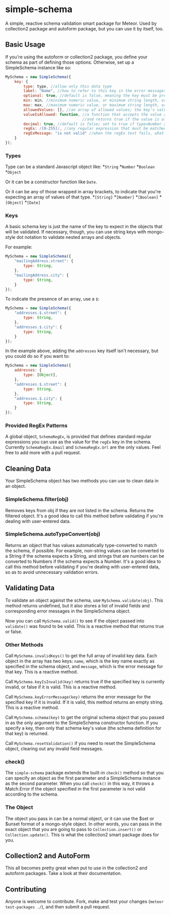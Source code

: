 simple-schema
=========================

A simple, reactive schema validation smart package for Meteor. Used by collection2 package and autoform package, but you can use it by itself, too.

## Basic Usage

If you're using the autoform or collection2 package, you define your schema as part of defining those options. Otherwise,
set up a SimpleSchema instance like so:

```js
MySchema = new SimpleSchema({
    key: {
        type: type, //allow only this data type
        label: "Name", //how to refer to this key in the error messages; default is the key name itself
        optional: true, //default is false, meaning the key must be present
        min: min, //minimum numeric value, or minimum string length, or minimum date, inclusive
        max: max, //maximum numeric value, or maximum string length, or maximum date, inclusive
        allowedValues: [], //an array of allowed values; the key's value must match one of these
        valueIsAllowed: function, //a function that accepts the value as its only argument
                                  //and returns true if the value is allowed
        decimal: true, //default is false; set to true if type=Number and you want to allow non-integers
        regEx: /[0-255]/, //any regular expression that must be matched for the key to be valid
        regExMessage: "is not valid" //when the regEx test fails, what should come after the label in the error message
    }
});
```

### Types

Type can be a standard Javascript object like:
*`String`
*`Number`
*`Boolean`
*`Object`

Or it can be a constructor function like `Date`.

Or it can be any of those wrapped in array brackets, to indicate that you're expecting an array of values
of that type.
*`[String]`
*`[Number]`
*`[Boolean]`
*`[Object]`
*`[Date]`

### Keys

A basic schema key is just the name of the key to expect in the objects that will be validated.
If necessary, though, you can use string keys with mongo-style dot notation to validate
nested arrays and objects.

For example:

```js
MySchema = new SimpleSchema({
    "mailingAddress.street": {
        type: String,
    },
    "mailingAddress.city": {
        type: String,
    }
});
```

To indicate the presence of an array, use a `$`:

```js
MySchema = new SimpleSchema({
    "addresses.$.street": {
        type: String,
    },
    "addresses.$.city": {
        type: String,
    }
});
```

In the example above, adding the `addresses` key itself isn't necessary, but
you could do so if you want to:

```js
MySchema = new SimpleSchema({
    addresses: {
        type: [Object],
    },
    "addresses.$.street": {
        type: String,
    },
    "addresses.$.city": {
        type: String,
    }
});
```

### Provided RegEx Patterns

A global object, `SchemaRegEx`, is provided that defines standard regular expressions you can use
as the value for the `regEx` key in the schema. Currently `SchemaRegEx.Email` and
`SchemaRegEx.Url` are the only values. Feel free to add more with a pull request.

## Cleaning Data

Your SimpleSchema object has two methods you can use to clean data in an object.

### SimpleSchema.filter(obj)

Removes keys from obj if they are not listed in the schema. Returns the filtered object. It's a
good idea to call this method before validating if you're dealing with user-entered data.

### SimpleSchema.autoTypeConvert(obj)

Returns an object that has values automatically type-converted to match the schema,
if possible. For example, non-string values can be converted to a String if the
schema expects a String, and strings that are numbers can be converted to Numbers
if the schema expects a Number. It's a good idea to call this method before
validating if you're dealing with user-entered data, so as to avoid unnecessary
validation errors.

## Validating Data

To validate an object against the schema, use `MySchema.validate(obj)`. This
method returns undefined, but it also stores a list of invalid fields and corresponding
error messages in the SimpleSchema object.

Now you can call `MySchema.valid()` to see if the object passed into `validate()`
was found to be valid. This is a reactive method that returns true or false.

### Other Methods

Call `MySchema.invalidKeys()` to get the full array of invalid key data. Each object
in the array has two keys: `name`, which is the key name exactly as specified
in the schema object, and `message`, which is the error message for that key. This
is a reactive method.

Call `MySchema.keyIsInvalid(key)` returns true if the specified key is currently
invalid, or false if it is valid. This is a reactive method.

Call `MySchema.keyErrorMessage(key)` returns the error message for the specified
key if it is invalid. If it is valid, this method returns an empty string. This
is a reactive method.

Call `MySchema.schema(key)` to get the original schema object that you passed in
as the only argument to the SimpleSchema constructor function. If you specify a
key, then only that schema key's value (the schema definition for that key) 
is returned.

Call `MySchema.resetValidation()` if you need to reset the SimpleSchema object,
clearing out any invalid field messages.

### check()

The `simple-schema` package extends the built-in `check()` method so that you
can specify an object as the first parameter and a SimpleSchema instance as the
second parameter. When you call `check()` in this way, it throws a Match.Error
if the object specified in the first parameter is not valid according to the
schema.

### The Object

The object you pass in can be a normal object, or it can use the $set or $unset
format of a mongo-style object. In other words, you can pass in the exact object
that you are going to pass to `Collection.insert()` or `Collection.update()`. This
is what the collection2 smart package does for you.

## Collection2 and AutoForm

This all becomes pretty great when put to use in the collection2 and autoform packages. Take a look at their documentation.

## Contributing

Anyone is welcome to contribute. Fork, make and test your changes (`meteor test-packages ./`),
and then submit a pull request.